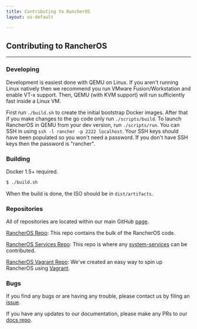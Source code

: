 ```yaml
---
title: Contributing to RancherOS
layout: os-default

---
```


## Contributing to RancherOS
---

### Developing

Development is easiest done with QEMU on Linux.  If you aren't running Linux natively then we recommend you run VMware Fusion/Workstation and enable VT-x support.  Then, QEMU (with KVM support) will run sufficiently fast inside a Linux VM.

First run `./build.sh` to create the initial bootstrap Docker images.  After that if you make changes to the go code only run `./scripts/build`.  To launch RancherOS in QEMU from your dev version, run `./scripts/run`.  You can SSH in using `ssh -l rancher -p 2222 localhost`.  Your SSH keys should have been populated so you won't need a password.  If you don't have SSH keys then the password is "rancher".

### Building

Docker 1.5+ required.

```bash
$ ./build.sh
```

When the build is done, the ISO should be in `dist/artifacts`.

### Repositories

All of repositories are located within our main GitHub [page](https://github.com/rancher). 

[RancherOS Repo](https://github.com/rancher/os): This repo contains the bulk of the RancherOS code.

[RancherOS Services Repo](https://github.com/rancher/os-services): This repo is where any [system-services]({{site.baseurl}}/os/system-services/) can be contributed.

[RancherOS Vagrant Repo](https://github.com/rancher/os-vagrant): We've created an easy way to spin up RancherOS using [Vagrant]({{site.baseurl}}/os/getting-started/docs). 


### Bugs

If you find any bugs or are having any trouble, please contact us by filing an [issue](https://github.com/rancher/os/issues/new). 

If you have any updates to our documentation, please make any PRs to our [docs repo](https://github.com/rancher/rancher.github.io).

<br>
<br>